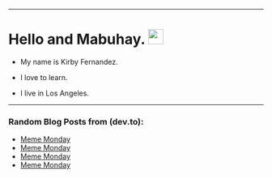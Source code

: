 
<img src="https://komarev.com/ghpvc/?username=kirbygit&style=flat-square&color=blue" alt=""/>

---
<h1>
  Hello and Mabuhay.
  <img src="https://media.giphy.com/media/hvRJCLFzcasrR4ia7z/giphy.gif" width="30px"/>
</h1>

- My name is Kirby Fernandez.

- I love to learn.

- I live in Los Angeles.

---

### Random Blog Posts from (dev.to):
<!-- BLOG-POST-LIST:START -->
- [Meme Monday](https://dev.to/ben/meme-monday-ha7)
- [Meme Monday](https://dev.to/ben/meme-monday-5hdi)
- [Meme Monday](https://dev.to/ben/meme-monday-hc2)
- [Meme Monday](https://dev.to/ben/meme-monday-44dh)
<!-- BLOG-POST-LIST:END -->
